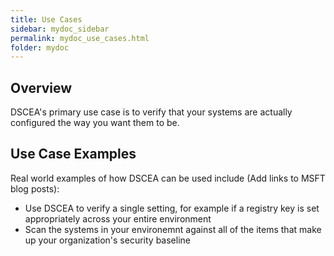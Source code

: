 ```yaml
---
title: Use Cases
sidebar: mydoc_sidebar
permalink: mydoc_use_cases.html
folder: mydoc
---
```


## Overview

DSCEA's primary use case is to verify that your systems are actually configured the way you want them to be.  

## Use Case Examples

Real world examples of how DSCEA can be used include (Add links to MSFT blog posts):

* Use DSCEA to verify a single setting, for example if a registry key is set appropriately across your entire environment
* Scan the systems in your environemnt against all of the items that make up your organization's security baseline